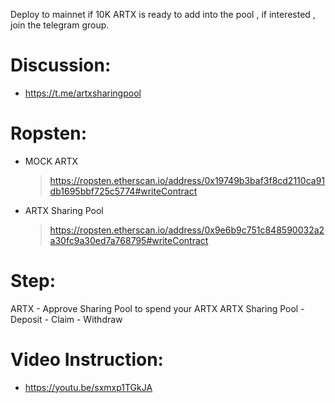 Deploy to mainnet if 10K ARTX is ready to add into the pool , if interested , join the telegram group.

# Discussion:
- https://t.me/artxsharingpool

# Ropsten:
- MOCK ARTX
  > https://ropsten.etherscan.io/address/0x19749b3baf3f8cd2110ca91db1695bbf725c5774#writeContract
- ARTX Sharing Pool
  > https://ropsten.etherscan.io/address/0x9e6b9c751c848590032a2a30fc9a30ed7a768795#writeContract



# Step:
  ARTX
    - Approve Sharing Pool to spend your ARTX
  ARTX Sharing Pool
    - Deposit
    - Claim 
    - Withdraw


# Video Instruction:
  - https://youtu.be/sxmxp1TGkJA

